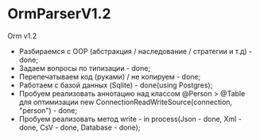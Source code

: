 # OrmParserV1.2
Orm v1.2
- Разбираемся с OOP (абстракция / наследование / стратегии и т.д) - done;
- Задаем вопросы по типизации - done;
- Перепечатываем код (руками) / не копируем - done;
- Работаем с базой данных (Sqlite) - done(using Postgres);
- Пробуем реализовать аннотацию над классом @Person > @Table для оптимизации new ConnectionReadWriteSource(connection, "person") - done;
- Пробуем реализовать метод write - in process(Json - done, Xml - done, CsV - done, Database - done);
